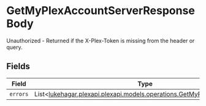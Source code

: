 # GetMyPlexAccountServerResponseBody

Unauthorized - Returned if the X-Plex-Token is missing from the header or query.


## Fields

| Field                                                                                                                         | Type                                                                                                                          | Required                                                                                                                      | Description                                                                                                                   |
| ----------------------------------------------------------------------------------------------------------------------------- | ----------------------------------------------------------------------------------------------------------------------------- | ----------------------------------------------------------------------------------------------------------------------------- | ----------------------------------------------------------------------------------------------------------------------------- |
| `errors`                                                                                                                      | List<[lukehagar.plexapi.plexapi.models.operations.GetMyPlexAccountErrors](../../models/operations/GetMyPlexAccountErrors.md)> | :heavy_minus_sign:                                                                                                            | N/A                                                                                                                           |